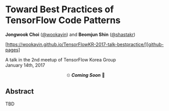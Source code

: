 Toward Best Practices of TensorFlow Code Patterns
==================================================

**Jongwook Choi** ([@wookayin][wookayin]) and
**Beomjun Shin** ([@shastakr][shastakr])

[https://wookayin.github.io/TensorFlowKR-2017-talk-bestpractice/][github-pages]

A talk in the 2nd meetup of TensorFlow Korea Group <br/>
January 14th, 2017

<p align="center">
⏲
<strong><i>Coming Soon</i></strong>
🎨
</p>


Abstract
--------

TBD


[github-pages]: https://wookayin.github.io/TensorFlowKR-2017-talk-bestpractice/

[wookayin]: https://github.com/wookayin
[shastakr]: https://github.com/shastakr
